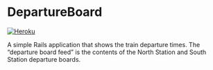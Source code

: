 # DepartureBoard

[![Heroku](https://heroku-badge.herokuapp.com/?app=mbtadepartures)](https://heroku-badge.herokuapp.com/projects.html)

A simple Rails application that shows the train departure times. The “departure board feed” is the contents of the North Station and South Station departure boards.
